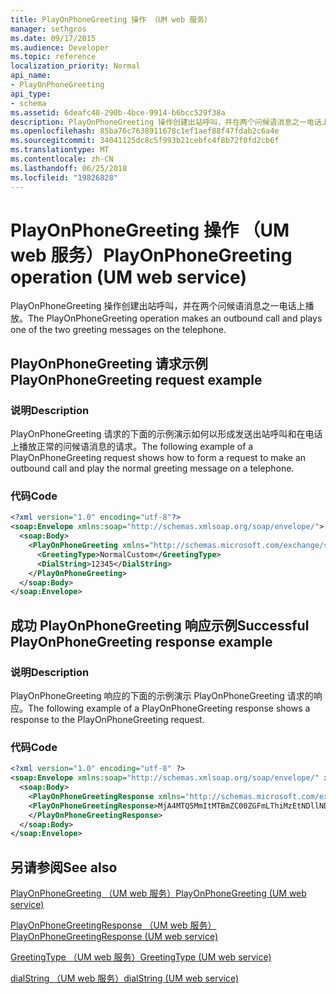 ```yaml
---
title: PlayOnPhoneGreeting 操作 （UM web 服务）
manager: sethgros
ms.date: 09/17/2015
ms.audience: Developer
ms.topic: reference
localization_priority: Normal
api_name:
- PlayOnPhoneGreeting
api_type:
- schema
ms.assetid: 6deafc40-290b-4bce-9914-b6bcc529f38a
description: PlayOnPhoneGreeting 操作创建出站呼叫，并在两个问候语消息之一电话上播放。
ms.openlocfilehash: 85ba76c7638911678c1ef1aef88f47fdab2c6a4e
ms.sourcegitcommit: 34041125dc8c5f993b21cebfc4f8b72f0fd2cb6f
ms.translationtype: MT
ms.contentlocale: zh-CN
ms.lasthandoff: 06/25/2018
ms.locfileid: "19826828"
---
```

# <a name="playonphonegreeting-operation-um-web-service"></a><span data-ttu-id="4c7df-103">PlayOnPhoneGreeting 操作 （UM web 服务）</span><span class="sxs-lookup"><span data-stu-id="4c7df-103">PlayOnPhoneGreeting operation (UM web service)</span></span>

<span data-ttu-id="4c7df-104">PlayOnPhoneGreeting 操作创建出站呼叫，并在两个问候语消息之一电话上播放。</span><span class="sxs-lookup"><span data-stu-id="4c7df-104">The PlayOnPhoneGreeting operation makes an outbound call and plays one of the two greeting messages on the telephone.</span></span>
  
## <a name="playonphonegreeting-request-example"></a><span data-ttu-id="4c7df-105">PlayOnPhoneGreeting 请求示例</span><span class="sxs-lookup"><span data-stu-id="4c7df-105">PlayOnPhoneGreeting request example</span></span>

### <a name="description"></a><span data-ttu-id="4c7df-106">说明</span><span class="sxs-lookup"><span data-stu-id="4c7df-106">Description</span></span>

<span data-ttu-id="4c7df-107">PlayOnPhoneGreeting 请求的下面的示例演示如何以形成发送出站呼叫和在电话上播放正常的问候语消息的请求。</span><span class="sxs-lookup"><span data-stu-id="4c7df-107">The following example of a PlayOnPhoneGreeting request shows how to form a request to make an outbound call and play the normal greeting message on a telephone.</span></span>
  
### <a name="code"></a><span data-ttu-id="4c7df-108">代码</span><span class="sxs-lookup"><span data-stu-id="4c7df-108">Code</span></span>

```XML
<?xml version="1.0" encoding="utf-8"?>
<soap:Envelope xmlns:soap="http://schemas.xmlsoap.org/soap/envelope/">
  <soap:Body>
    <PlayOnPhoneGreeting xmlns="http://schemas.microsoft.com/exchange/services/2006/messages">
      <GreetingType>NormalCustom</GreetingType>
      <DialString>12345</DialString>
    </PlayOnPhoneGreeting>
  </soap:Body>
</soap:Envelope>
```

## <a name="successful-playonphonegreeting-response-example"></a><span data-ttu-id="4c7df-109">成功 PlayOnPhoneGreeting 响应示例</span><span class="sxs-lookup"><span data-stu-id="4c7df-109">Successful PlayOnPhoneGreeting response example</span></span>

### <a name="description"></a><span data-ttu-id="4c7df-110">说明</span><span class="sxs-lookup"><span data-stu-id="4c7df-110">Description</span></span>

<span data-ttu-id="4c7df-111">PlayOnPhoneGreeting 响应的下面的示例演示 PlayOnPhoneGreeting 请求的响应。</span><span class="sxs-lookup"><span data-stu-id="4c7df-111">The following example of a PlayOnPhoneGreeting response shows a response to the PlayOnPhoneGreeting request.</span></span>
  
### <a name="code"></a><span data-ttu-id="4c7df-112">代码</span><span class="sxs-lookup"><span data-stu-id="4c7df-112">Code</span></span>

```XML
<?xml version="1.0" encoding="utf-8" ?> 
<soap:Envelope xmlns:soap="http://schemas.xmlsoap.org/soap/envelope/" xmlns:xsi="http://www.w3.org/2001/XMLSchema-instance" xmlns:xsd="http://www.w3.org/2001/XMLSchema">
  <soap:Body>
    <PlayOnPhoneGreetingResponse xmlns="http://schemas.microsoft.com/exchange/services/2006/messages">
    <PlayOnPhoneGreetingResponse>MjA4MTQ5MmItMTBmZC00ZGFmLThiMzEtNDllNDJjM2Y3MjIxQGRmLWV1bS0wMS5leGNoYW5nZS5jb3JwLm1pY3Jvc29mdC5jb20=</PlayOnPhoneGreetingResponse> 
    </PlayOnPhoneGreetingResponse>
  </soap:Body>
</soap:Envelope>
```

## <a name="see-also"></a><span data-ttu-id="4c7df-113">另请参阅</span><span class="sxs-lookup"><span data-stu-id="4c7df-113">See also</span></span>



[<span data-ttu-id="4c7df-114">PlayOnPhoneGreeting （UM web 服务）</span><span class="sxs-lookup"><span data-stu-id="4c7df-114">PlayOnPhoneGreeting (UM web service)</span></span>](playonphonegreeting-um-web-service.md)
  
[<span data-ttu-id="4c7df-115">PlayOnPhoneGreetingResponse （UM web 服务）</span><span class="sxs-lookup"><span data-stu-id="4c7df-115">PlayOnPhoneGreetingResponse (UM web service)</span></span>](playonphonegreetingresponse-um-web-service.md)
  
[<span data-ttu-id="4c7df-116">GreetingType （UM web 服务）</span><span class="sxs-lookup"><span data-stu-id="4c7df-116">GreetingType (UM web service)</span></span>](greetingtype-um-web-service.md)
  
[<span data-ttu-id="4c7df-117">dialString （UM web 服务）</span><span class="sxs-lookup"><span data-stu-id="4c7df-117">dialString (UM web service)</span></span>](dialstring-um-web-service.md)

